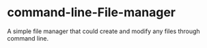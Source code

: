 # command-line-File-manager
A simple file manager that could create and modify any files through command line.
